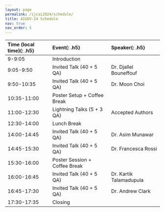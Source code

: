 ```yaml
---
layout: page
permalink: /ijcai2024/schedule/
title: AIGOV-24 Schedule
nav: true
nav_order: 5
---
```

| **Time (local time)**{: .h5} | **Event**{: .h5}        | **Speaker**{: .h5} |
| :--------------------------------- | :---------------------------- | :----------------------- |
| 9-9:05                             | Introduction                  |                          |
| 9:05-9:50                          | Invited Talk (40 + 5 QA)      | Dr. Djallel Bouneffouf   |
| 9:50-10:35                         | Invited Talk (40 + 5 QA)      | Dr. Moon Choi            |
| 10:35-11:00                        | Poster Setup + Coffee Break   |                          |
| 11:00-12:30                        | Lightning Talks (5 + 3 QA)    | Accepted Authors         |
| 12:30-14:00                        | Lunch Break                   |                          |
| 14:00-14:45                        | Invited Talk (40 + 5 QA)      | Dr. Asim Munawar         |
| 14:45-15:30                        | Invited Talk (40 + 5 QA)      | Dr. Francesca Rossi      |
| 15:30-16:00                        | Poster Session + Coffee Break |                          |
| 16:00-16:45                        | Invited Talk (40 + 5 QA)     | Dr. Kartik Talamadupula  |
| 16:45-17:30                        | Invited Talk (40 + 5 QA)     | Dr. Andrew Clark         |
| 17:30-17:35                        | Closing                       |                          |
